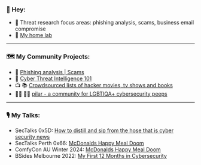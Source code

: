 ### 👋 Hey: 
* 🧰 Threat research focus areas: phishing analysis, scams, business email compromise
* 🚧 [My home lab](https://thequietlife.io/homelab.html)
____________

### 🗺️ My Community Projects:

* 🎣 [Phishing analysis | Scams](https://github.com/thequietlife/phishing-analysis)
* 📓 [Cyber Threat Intelligence 101](https://github.com/thequietlife/CTI-101)
* 📺 📚 [Crowdsourced lists of hacker movies, tv shows and books](https://github.com/hacker-playlists)
* 🏳️‍⚧️ 🏳️‍🌈 [pilar - a community for LGBTIQA+ cybersecurity peeps](https://github.com/thequietlife/pilar)
____________

### 🎙️ My Talks:

* SecTalks 0x5D: [How to distill and sip from the hose that is cyber security news](https://github.com/thequietlife/talks/blob/main/SecTalks%20Perth%200x5D.pdf)
* SecTalks Perth 0x66: [McDonalds Happy Meal Doom](https://github.com/thequietlife/talks/blob/main/Sectalks%200x66.pdf)
* ComfyCon AU Winter 2024: [McDonalds Happy Meal Doom](https://github.com/thequietlife/talks/blob/main/ComfyCon%20AU%20Intermission.pdf)
* BSides Melbourne 2022: [My First 12 Months in Cybersecurity](https://github.com/thequietlife/talks/blob/main/bsides_melb%20_2022.pdf)





